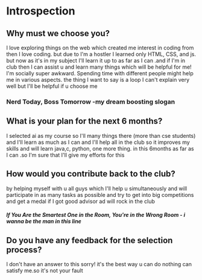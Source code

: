 # Introspection
## Why must we choose you?
I love exploring things on the web which created me interest in coding from then I love coding. but due to I'm a hostler I learned only HTML, CSS, and js. but now as it's in my subject I'll learn it up to as far as I can .and if I'm in club then I can assist u and learn many things which will be helpful for me!  I'm socially super awkward. Spending time with different people might help me in various aspects. the thing I want to say is a loop I can't explain very well but I'll be helpful if u choose me 
### Nerd Today, Boss Tomorrow -my dream boosting slogan

## What is your plan for the next 6 months?
I selected ai as my course so I'll many things there (more than cse students) and I'll learn as much as I can and I'll help all in the club so it improves my skills
and will learn java,c, python, one more thing. in this 6months as far as I can .so I'm sure that I'll give my efforts for this

## How would you contribute back to the club?
by helping myself with u all guys which I'll help u simultaneously and will participate in as many tasks as possible and try to get into big competitions and get a medal if I got good advisor ad will rock in the club  
##### If You Are the Smartest One in the Room, You're in the Wrong Room - i wanna be the man in this line
## Do you have any feedback for the selection process?
I don't have an answer to this sorry! 
it's the best way u can do nothing can satisfy me.so it's not your fault

